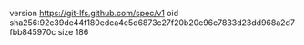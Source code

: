 version https://git-lfs.github.com/spec/v1
oid sha256:92c39de44f180edca4e5d6873c27f20b20e96c7833d23dd968a2d7fbb845970c
size 186
